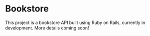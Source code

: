 # Bookstore

This project is a bookstore API built using Ruby on Rails, currently in development. More details coming soon!
